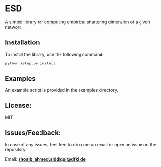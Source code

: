 # ESD

A simple library for computing empirical shattering dimension of a given network.

## Installation

To install the library, use the following command:

```bash
python setup.py install
```

## Examples

An example script is provided in the examples directory.

## License:

MIT

## Issues/Feedback:

In case of any issues, feel free to drop me an email or open an issue on the repository.

Email: **shoaib_ahmed.siddiqui@dfki.de**
